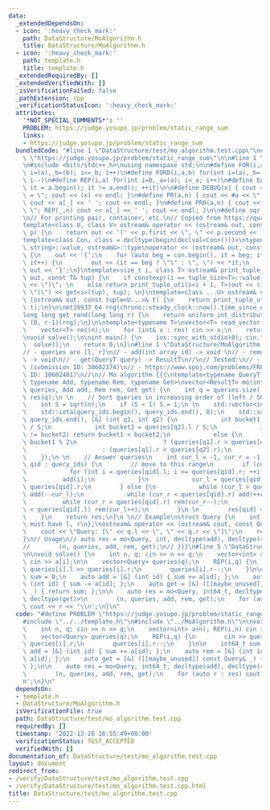 ```yaml
---
data:
  _extendedDependsOn:
  - icon: ':heavy_check_mark:'
    path: DataStructure/MoAlgorithm.h
    title: DataStructure/MoAlgorithm.h
  - icon: ':heavy_check_mark:'
    path: template.h
    title: template.h
  _extendedRequiredBy: []
  _extendedVerifiedWith: []
  _isVerificationFailed: false
  _pathExtension: cpp
  _verificationStatusIcon: ':heavy_check_mark:'
  attributes:
    '*NOT_SPECIAL_COMMENTS*': ''
    PROBLEM: https://judge.yosupo.jp/problem/static_range_sum
    links:
    - https://judge.yosupo.jp/problem/static_range_sum
  bundledCode: "#line 1 \"DataStructure/test/mo_algorithm.test.cpp\"\n#define PROBLEM\
    \ \"https://judge.yosupo.jp/problem/static_range_sum\"\n\n#line 1 \"template.h\"\
    \n#include <bits/stdc++.h>\nusing namespace std;\n\n#define FOR(i,a,b) for(int\
    \ i=(a),_b=(b); i<=_b; i++)\n#define FORD(i,a,b) for(int i=(a),_b=(b); i>=_b;\
    \ i--)\n#define REP(i,a) for(int i=0,_a=(a); i<_a; i++)\n#define EACH(it,a) for(__typeof(a.begin())\
    \ it = a.begin(); it != a.end(); ++it)\n\n#define DEBUG(x) { cout << #x << \"\
    \ = \"; cout << (x) << endl; }\n#define PR(a,n) { cout << #a << \" = \"; FOR(_,1,n)\
    \ cout << a[_] << ' '; cout << endl; }\n#define PR0(a,n) { cout << #a << \" =\
    \ \"; REP(_,n) cout << a[_] << ' '; cout << endl; }\n\n#define sqr(x) ((x) * (x))\n\
    \n// For printing pair, container, etc.\n// Copied from https://quangloc99.github.io/2021/07/30/my-CP-debugging-template.html\n\
    template<class U, class V> ostream& operator << (ostream& out, const pair<U, V>&\
    \ p) {\n    return out << '(' << p.first << \", \" << p.second << ')';\n}\n\n\
    template<class Con, class = decltype(begin(declval<Con>()))>\ntypename enable_if<!is_same<Con,\
    \ string>::value, ostream&>::type\noperator << (ostream& out, const Con& con)\
    \ {\n    out << '{';\n    for (auto beg = con.begin(), it = beg; it != con.end();\
    \ it++) {\n        out << (it == beg ? \"\" : \", \") << *it;\n    }\n    return\
    \ out << '}';\n}\ntemplate<size_t i, class T> ostream& print_tuple_utils(ostream&\
    \ out, const T& tup) {\n    if constexpr(i == tuple_size<T>::value) return out\
    \ << \")\"; \n    else return print_tuple_utils<i + 1, T>(out << (i ? \", \" :\
    \ \"(\") << get<i>(tup), tup); \n}\ntemplate<class ...U> ostream& operator <<\
    \ (ostream& out, const tuple<U...>& t) {\n    return print_tuple_utils<0, tuple<U...>>(out,\
    \ t);\n}\n\nmt19937_64 rng(chrono::steady_clock::now().time_since_epoch().count());\n\
    long long get_rand(long long r) {\n    return uniform_int_distribution<long long>\
    \ (0, r-1)(rng);\n}\n\ntemplate<typename T>\nvector<T> read_vector(int n) {\n\
    \    vector<T> res(n);\n    for (int& x : res) cin >> x;\n    return res;\n}\n\
    \nvoid solve();\n\nint main() {\n    ios::sync_with_stdio(0); cin.tie(0);\n  \
    \  solve();\n    return 0;\n}\n#line 1 \"DataStructure/MoAlgorithm.h\"\n// Notes:\n\
    // - queries are [l, r]\n// - add(int array_id) -> void \n// - remove(int array_id)\
    \ -> void\n// - get(QueryT query) -> ResultT\n//\n// Tested:\n// - https://www.spoj.com/problems/KDOMINO/\
    \ (submission ID: 30602374)\n// - https://www.spoj.com/problems/FREQ2 (submission\
    \ ID: 30602401)\n//\n// Mo algorithm {{{\ntemplate<typename QueryT, typename ResultT,\
    \ typename Add, typename Rem, typename Get>\nvector<ResultT> mo(int n, std::vector<QueryT>\
    \ queries, Add add, Rem rem, Get get) {\n    int q = queries.size();\n    std::vector<ResultT>\
    \ res(q);\n \n    // Sort queries in increasing order of (left / SQRT, right)\n\
    \    int S = sqrt(n);\n    if (S < 1) S = 1;\n \n    std::vector<int> query_ids(q);\n\
    \    std::iota(query_ids.begin(), query_ids.end(), 0);\n    std::sort(query_ids.begin(),\
    \ query_ids.end(), [&] (int q1, int q2) {\n            int bucket1 = queries[q1].l\
    \ / S;\n            int bucket2 = queries[q2].l / S;\n            if (bucket1\
    \ != bucket2) return bucket1 < bucket2;\n            else {\n                return\
    \ bucket1 % 2\n                        ? (queries[q1].r > queries[q2].r)\n   \
    \                     : (queries[q1].r < queries[q2].r);\n            }\n    \
    \    });\n \n    // Answer queries\n    int cur_l = -1, cur_r = -1;\n    for (int\
    \ qid : query_ids) {\n        // move to this range\n        if (cur_l < 0) {\n\
    \            for (int i = queries[qid].l; i <= queries[qid].r; ++i) {\n      \
    \          add(i);\n            }\n            cur_l = queries[qid].l, cur_r =\
    \ queries[qid].r;\n        } else {\n            while (cur_l > queries[qid].l)\
    \ add(--cur_l);\n            while (cur_r < queries[qid].r) add(++cur_r);\n  \
    \          while (cur_r > queries[qid].r) rem(cur_r--);\n            while (cur_l\
    \ < queries[qid].l) rem(cur_l++);\n        }\n \n        res[qid] = get(queries[qid]);\n\
    \    }\n    return res;\n}\n \n// Example\nstruct Query {\n    int l, r;  // QueryT\
    \ must have l, r\n};\nostream& operator << (ostream& cout, const Query& q) {\n\
    \    cout << \"Query: [\" << q.l << \", \" << q.r << \"]\";\n    return cout;\n\
    }\n// Usage\n// auto res = mo<Query, int, decltype(add), decltype(rem), decltype(get)>\n\
    //        (n, queries, add, rem, get);\n// }}}\n#line 5 \"DataStructure/test/mo_algorithm.test.cpp\"\
    \n\nvoid solve() {\n    int n, q; cin >> n >> q;\n    vector<int> a(n); REP(i,n)\
    \ cin >> a[i];\n\n    vector<Query> queries(q);\n    REP(i,q) {\n        cin >>\
    \ queries[i].l >> queries[i].r;\n        queries[i].r--;\n    }\n\n    int64_t\
    \ sum = 0;\n    auto add = [&] (int id) { sum += a[id]; };\n    auto rem = [&]\
    \ (int id) { sum -= a[id]; };\n    auto get = [&] ([[maybe_unused]] const Query&\
    \ _) { return sum; };\n\n    auto res = mo<Query, int64_t, decltype(add), decltype(rem),\
    \ decltype(get)>\n        (n, queries, add, rem, get);\n    for (auto r : res)\
    \ cout << r << '\\n';\n}\n"
  code: "#define PROBLEM \"https://judge.yosupo.jp/problem/static_range_sum\"\n\n\
    #include \"../../template.h\"\n#include \"../MoAlgorithm.h\"\n\nvoid solve() {\n\
    \    int n, q; cin >> n >> q;\n    vector<int> a(n); REP(i,n) cin >> a[i];\n\n\
    \    vector<Query> queries(q);\n    REP(i,q) {\n        cin >> queries[i].l >>\
    \ queries[i].r;\n        queries[i].r--;\n    }\n\n    int64_t sum = 0;\n    auto\
    \ add = [&] (int id) { sum += a[id]; };\n    auto rem = [&] (int id) { sum -=\
    \ a[id]; };\n    auto get = [&] ([[maybe_unused]] const Query& _) { return sum;\
    \ };\n\n    auto res = mo<Query, int64_t, decltype(add), decltype(rem), decltype(get)>\n\
    \        (n, queries, add, rem, get);\n    for (auto r : res) cout << r << '\\\
    n';\n}\n"
  dependsOn:
  - template.h
  - DataStructure/MoAlgorithm.h
  isVerificationFile: true
  path: DataStructure/test/mo_algorithm.test.cpp
  requiredBy: []
  timestamp: '2022-12-26 16:55:49+08:00'
  verificationStatus: TEST_ACCEPTED
  verifiedWith: []
documentation_of: DataStructure/test/mo_algorithm.test.cpp
layout: document
redirect_from:
- /verify/DataStructure/test/mo_algorithm.test.cpp
- /verify/DataStructure/test/mo_algorithm.test.cpp.html
title: DataStructure/test/mo_algorithm.test.cpp
---
```

